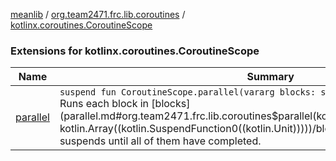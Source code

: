 [meanlib](../../index.md) / [org.team2471.frc.lib.coroutines](../index.md) / [kotlinx.coroutines.CoroutineScope](./index.md)

### Extensions for kotlinx.coroutines.CoroutineScope

| Name | Summary |
|---|---|
| [parallel](parallel.md) | `suspend fun CoroutineScope.parallel(vararg blocks: suspend () -> `[`Unit`](https://kotlinlang.org/api/latest/jvm/stdlib/kotlin/-unit/index.html)`): `[`Unit`](https://kotlinlang.org/api/latest/jvm/stdlib/kotlin/-unit/index.html)<br>Runs each block in [blocks](parallel.md#org.team2471.frc.lib.coroutines$parallel(kotlinx.coroutines.CoroutineScope, kotlin.Array((kotlin.SuspendFunction0((kotlin.Unit)))))/blocks) in a child coroutine, and suspends until all of them have completed. |
